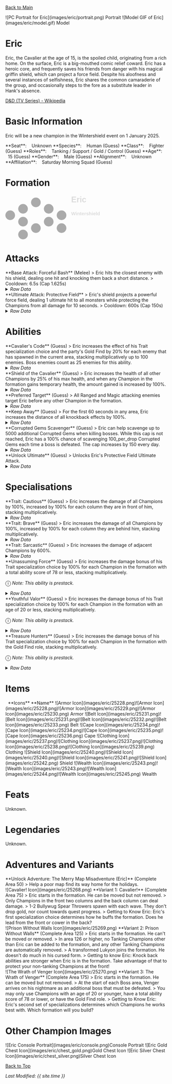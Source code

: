 [Back to Main](index.md)

<span class="championPortraitsRow">
    <span class="championPortraitsColumn">
        <span class="championPortraitsImage">
            ![PC Portrait for Eric](images/eric/portrait.png)
        </span>
        <span>
        Portrait
        </span>
    </span>
    <span class="championPortraitsColumn">
        <span class="championPortraitsImage">
            ![Model GIF of Eric](images/eric/model.gif)
        </span>
        <span>
        Model
        </span>
    </span>
</span>

# Eric

Eric, the Cavalier at the age of 15, is the spoiled child, originating from a rich home. On the surface, Eric is a big-mouthed comic relief coward. Eric has a heroic core, and frequently saves his friends from danger with his magical griffin shield, which can project a force field. Despite his aloofness and several instances of selfishness, Eric shares the common camaraderie of the group, and occasionally steps to the fore as a substitute leader in Hank's absence.

[D&D (TV Series) - Wikipedia](https://en.wikipedia.org/wiki/Dungeons_%26_Dragons_(TV_series))

# Basic Information

Eric will be a new champion in the Wintershield event on 1 January 2025.

<span class="champStatsTableColumn">
    <span class="champStatsTableRow">
        <span class="champStatsTableInfoHeader">
            <span style="margin-right:4px;">**Seat**:</span>
        </span>
        <span class="champStatsTableInfoSmall">
            <span style="margin-left:8px;">Unknown</span>
        </span>
    </span>
    <span class="champStatsTableRow">
        <span class="champStatsTableInfoHeader">
            <span style="margin-right:4px;">**Species**:</span>
        </span>
        <span class="champStatsTableInfoSmall">
            <span style="margin-left:8px;">Human (Guess)</span>
        </span>
    </span>
    <span class="champStatsTableRow">
        <span class="champStatsTableInfoHeader">
            <span style="margin-right:4px;">**Class**:</span>
        </span>
        <span class="champStatsTableInfoSmall">
            <span style="margin-left:8px;">Fighter (Guess)</span>
        </span>
    </span>
    <span class="champStatsTableRow">
        <span class="champStatsTableInfoHeader">
            <span style="margin-right:4px;">**Roles**:</span>
        </span>
        <span class="champStatsTableInfoSmall">
            <span style="margin-left:8px;">Tanking / Support / Gold / Control (Guess)</span>
        </span>
    </span>
    <span class="champStatsTableRow">
        <span class="champStatsTableInfoHeader">
            <span style="margin-right:4px;">**Age**:</span>
        </span>
        <span class="champStatsTableInfoSmall">
            <span style="margin-left:8px;">15 (Guess)</span>
        </span>
    </span>
    <span class="champStatsTableRow">
        <span class="champStatsTableInfoHeader">
            <span style="margin-right:4px;">**Gender**:</span>
        </span>
        <span class="champStatsTableInfoSmall">
            <span style="margin-left:8px;">Male (Guess)</span>
        </span>
    </span>
    <span class="champStatsTableRow">
        <span class="champStatsTableInfoHeader">
            <span style="margin-right:4px;">**Alignment**:</span>
        </span>
        <span class="champStatsTableInfoSmall">
            <span style="margin-left:8px;">Unknown</span>
        </span>
    </span>
    <span class="champStatsTableRow">
        <span class="champStatsTableInfoHeader">
            <span style="margin-right:4px;">**Affiliation**:</span>
        </span>
        <span class="champStatsTableInfoSmall">
            <span style="margin-left:8px;">Saturday Morning Squad (Guess)</span>
        </span>
    </span>
</span>

# Formation

<span class="formationBorder">
    <svg xmlns="http://www.w3.org/2000/svg" id="Eric" fill="#aaa" data-formationName="Eric" data-campaignName="Wintershield" width="299" height="140"><circle cx="175" cy="65" r="15"/><circle cx="175" cy="105" r="15"/><circle cx="135" cy="45" r="15"/><circle cx="135" cy="85" r="15"/><circle cx="95" cy="25" r="15"/><circle cx="95" cy="105" r="15"/><circle cx="55" cy="45" r="15"/><circle cx="55" cy="85" r="15"/><circle cx="55" cy="125" r="15"/><circle cx="15" cy="65" r="15"/><text x="205" y="25" fill="#dcdcdc" font-size="25" font-family="Arial" font-weight="bold">Eric</text><text x="205" y="65" fill="#dcdcdc" font-size="15" font-family="Arial" font-weight="bold">Wintershield</text></svg>
</span>

# Attacks

<div markdown="1" class="abilityBorder"><div markdown="1" class="abilityBorderInner">
**Base Attack: Forceful Bash** (Melee)
> Eric hits the closest enemy with his shield, dealing one hit and knocking them back a short distance.  
> Cooldown: 6.5s (Cap 1.625s)
<details><summary><em>Raw Data</em></summary>
<p>
<pre>
{
    "id": 824,
    "name": "Forceful Bash",
    "description": "Eric hits the closest enemy with his shield, dealing one hit and knocking them back a short distance.",
    "long_description": "",
    "graphic_id": 0,
    "target": "front",
    "num_targets": 1,
    "aoe_radius": 0,
    "damage_modifier": 1,
    "cooldown": 6.5,
    "animations": [
        {
            "type": "melee_attack",
            "target_offset_x": -45,
            "damage_frame": 10,
            "jump_sound": 30,
            "sound_frames": {
                "10": 154
            },
            "effects_on_monsters": [
                {
                    "effect_string": "push_back_monster,10",
                    "animation": "hit",
                    "after_damage": true
                }
            ]
        }
    ],
    "tags": [
        "melee"
    ],
    "damage_types": [
        "melee"
    ]
}
</pre>
</p>
</details>
</div></div>

<div markdown="1" class="abilityBorder"><div markdown="1" class="abilityBorderInner">
**Ultimate Attack: Protective Field**
> Eric's shield projects a powerful force field, dealing 1 ultimate hit to all monsters while protecting the Champions from all damage for 10 seconds.  
> Cooldown: 600s (Cap 150s)
<details><summary><em>Raw Data</em></summary>
<p>
<pre>
{
    "id": 825,
    "name": "Protective Field",
    "description": "A field from Eric's shield knocks back enemies and protects the Champions for 10 seconds.",
    "long_description": "Eric's shield projects a powerful force field, dealing 1 ultimate hit to all monsters while protecting the Champions from all damage for 10 seconds.",
    "graphic_id": 25267,
    "target": "none",
    "num_targets": 0,
    "aoe_radius": 0,
    "damage_modifier": 0.03,
    "cooldown": 600,
    "animations": [
        {
            "type": "ultimate_attack",
            "ultimate": "eric"
        }
    ],
    "tags": [
        "magic",
        "ultimate"
    ],
    "damage_types": [
        "magic"
    ]
}
</pre>
</p>
</details>
</div></div>

# Abilities

<div markdown="1" class="abilityBorder"><div markdown="1" class="abilityBorderInner">
**Cavalier's Code** (Guess)
> Eric increases the effect of his Trait specialization choice and the party's Gold Find by 20% for each enemy that has spawned in the current area, stacking multiplicatively up to 100 enemies. Boss enemies count as 25 enemies for this ability.
<details><summary><em>Raw Data</em></summary>
<p>
<pre>
{
    "id": 2159,
    "flavour_text": "",
    "description": {
        "desc": "Eric increases the effect of his Trait specialization choice and the party's Gold Find by $(not_buffed amount)% for each enemy that has spawned in the current area, stacking multiplicatively up to $max_stacks enemies. Boss enemies count as 25 enemies for this ability."
    },
    "effect_keys": [
        {
            "off_when_benched": true,
            "effect_string": "buff_upgrades,20,16134,16135,16136",
            "show_bonus": true,
            "amount_func": "mult",
            "stack_func": "per_hero_attribute",
            "post_process_expr": "normal_monsters_spawned + 25*boss_monsters_spawned",
            "limit": 100,
            "max_stacks": 100,
            "amount_updated_listeners": [
                "monster_spawned"
            ]
        },
        {
            "off_when_benched": true,
            "effect_string": "gold_multiplier_mult,20",
            "amount_func": "mult",
            "stack_func": "per_hero_attribute",
            "post_process_expr": "normal_monsters_spawned + 25*boss_monsters_spawned",
            "limit": 100,
            "max_stacks": 100,
            "amount_updated_listeners": [
                "monster_spawned"
            ]
        }
    ],
    "requirements": "",
    "graphic_id": 25257,
    "large_graphic_id": 25253,
    "properties": {
        "is_formation_ability": true,
        "formation_circle_icon": false,
        "owner_use_outgoing_description": true
    }
}
</pre>
</p>
</details>
</div></div>

<div markdown="1" class="abilityBorder"><div markdown="1" class="abilityBorderInner">
**Shield of the Cavalier** (Guess)
> Eric increases the health of all other Champions by 25% of his max health, and when any Champion in the formation gains temporary health, the amount gained is increased by 100%.
<details><summary><em>Raw Data</em></summary>
<p>
<pre>
{
    "id": 2160,
    "flavour_text": "",
    "description": {
        "desc": "Eric increases the health of all other Champions by $amount% of his max health, and when any Champion in the formation gains temporary health, the amount gained is increased by $(amount___2)%."
    },
    "effect_keys": [
        {
            "off_when_benched": true,
            "effect_string": "increase_health_by_source_percent,25",
            "targets": [
                "other"
            ]
        },
        {
            "off_when_benched": true,
            "effect_string": "temp_health_mult,100",
            "targets": [
                "all"
            ]
        }
    ],
    "requirements": "",
    "graphic_id": 25260,
    "large_graphic_id": 25256,
    "properties": {
        "is_formation_ability": true,
        "owner_use_outgoing_description": true,
        "default_bonus_index": 1,
        "indexed_effect_properties": true,
        "per_effect_index_bonuses": true
    }
}
</pre>
</p>
</details>
</div></div>

<div markdown="1" class="abilityBorder"><div markdown="1" class="abilityBorderInner">
**Preferred Target** (Guess)
> All Ranged and Magic attacking enemies target Eric before any other Champion in the formation.
<details><summary><em>Raw Data</em></summary>
<p>
<pre>
{
    "id": 2161,
    "flavour_text": "",
    "description": {
        "desc": "All Ranged and Magic attacking enemies target Eric before any other Champion in the formation."
    },
    "effect_keys": [
        {
            "off_when_benched": true,
            "effect_string": "damage_type_taunt,ranged,magic"
        }
    ],
    "requirements": "",
    "graphic_id": 25259,
    "large_graphic_id": 25255,
    "properties": {
        "is_formation_ability": true,
        "formation_circle_icon": false,
        "owner_use_outgoing_description": true
    }
}
</pre>
</p>
</details>
</div></div>

<div markdown="1" class="abilityBorder"><div markdown="1" class="abilityBorderInner">
**Keep Away** (Guess)
> For the first 60 seconds in any area, Eric increases the distance of all knockback effects by 100%.
<details><summary><em>Raw Data</em></summary>
<p>
<pre>
{
    "id": 2162,
    "flavour_text": "",
    "description": {
        "desc": "For the first $amount seconds in any area, Eric increases the distance of all knockback effects by $(amount___2)%.",
        "post": {
            "conditions": [
                {
                    "condition": "not static_desc",
                    "desc": "$eric_keep_away_desc"
                }
            ]
        }
    },
    "effect_keys": [
        {
            "off_when_benched": true,
            "effect_string": "effect_duration,60"
        },
        {
            "off_when_benched": true,
            "apply_manually": true,
            "effect_string": "push_back_mult,100"
        }
    ],
    "requirements": "",
    "graphic_id": 25258,
    "large_graphic_id": 25254,
    "properties": {
        "is_formation_ability": true,
        "formation_circle_icon": false,
        "owner_use_outgoing_description": true,
        "default_bonus_index": 0,
        "indexed_effect_properties": true,
        "per_effect_index_bonuses": true
    }
}
</pre>
</p>
</details>
</div></div>

<div markdown="1" class="abilityBorder"><div markdown="1" class="abilityBorderInner">
**Corrupted Gems Scavenger** (Guess)
> Eric can help scavenge up to 5000 additional Corrupted Gems when killing bosses. While this cap is not reached, Eric has a 100% chance of scavenging 100_per_drop Corrupted Gems each time a boss is defeated. The cap increases by 150 every day.
<details><summary><em>Raw Data</em></summary>
<p>
<pre>
{
    "id": 2163,
    "flavour_text": "",
    "description": {
        "desc": "Eric can help scavenge up to $(current_scavenge_cap eric_corrupted_gem_scavenger floor) additional Corrupted Gems when killing bosses. While this cap is not reached, Eric has a $amount% chance of scavenging $amount_per_drop Corrupted Gems each time a boss is defeated. The cap increases by $cap_increase_per_day every day.",
        "post": {
            "conditions": [
                {
                    "condition": "not static_desc",
                    "desc": "^^Corrupted Gems Scavenged: $(stat_value eric_corrupted_gems_collected 0 none) ($(stat_value eric_corrupted_gems_collected_this_adventure 1 none) this adventure)"
                }
            ]
        }
    },
    "effect_keys": [
        {
            "off_when_benched": true,
            "effect_string": "scavenge_items,100",
            "id": "eric_corrupted_gem_scavenger",
            "item_type": "corrupted_gems",
            "initial_cap": 5000,
            "cap_increase_per_day": 150,
            "start_date": "2024-09-04 12:00:00",
            "total_collected_stat": "eric_corrupted_gems_collected",
            "adventure_collected_stat": "eric_corrupted_gems_collected_this_adventure",
            "upgrade_id": 16133,
            "amount_per_drop": 10
        }
    ],
    "requirements": "",
    "graphic_id": 0,
    "large_graphic_id": 0,
    "properties": {
        "is_formation_ability": true,
        "formation_circle_icon": false,
        "owner_use_outgoing_description": true
    }
}
</pre>
</p>
</details>
</div></div>

<div markdown="1" class="abilityBorder"><div markdown="1" class="abilityBorderInner">
**Unlock Ultimate** (Guess)
> Unlocks Eric's Protective Field Ultimate Attack.
<details><summary><em>Raw Data</em></summary>
<p>
<pre>
{
    "id": 2172,
    "flavour_text": "",
    "description": {
        "desc": "Unlocks Eric's Protective Field Ultimate Attack"
    },
    "effect_keys": [
        {
            "effect_string": "eric_ult",
            "duration": 10,
            "push_amount": 1000
        },
        {
            "apply_manually": true,
            "effect_string": "damage_reduction,100",
            "targets": [
                "all"
            ]
        },
        {
            "effect_string": "set_ultimate_attack"
        }
    ],
    "requirements": "",
    "graphic_id": 0,
    "large_graphic_id": 25267,
    "properties": {
        "is_formation_ability": true,
        "owner_use_outgoing_description": true,
        "formation_circle_icon": false,
        "show_outgoing_desc_when_benched": false
    }
}
</pre>
</p>
</details>
</div></div>

# Specialisations

<div markdown="1" class="abilityBorder"><div markdown="1" class="abilityBorderInner">
**Trait: Cautious** (Guess)
> Eric increases the damage of all Champions by 100%, increased by 100% for each column they are in front of him, stacking multiplicatively.
<details><summary><em>Raw Data</em></summary>
<p>
<pre>
{
    "id": 2164,
    "flavour_text": "",
    "description": {
        "desc": "Eric increases the damage of all Champions by $(amount)%, increased by $(amount___2)% for each column they are in front of him, stacking multiplicatively."
    },
    "effect_keys": [
        {
            "off_when_benched": true,
            "effect_string": "base_amount,100"
        },
        {
            "off_when_benched": true,
            "effect_string": "additional_amount,100"
        },
        {
            "off_when_benched": true,
            "effect_string": "hero_dps_multiplier_mult,0",
            "amount_func": "eric_trait",
            "base_amount_idx": 0,
            "additional_amount_idx": 1,
            "additional_per_column": "ahead",
            "targets": [
                "all"
            ],
            "use_computed_amount_for_description": true
        }
    ],
    "requirements": "",
    "graphic_id": 25262,
    "large_graphic_id": 25262,
    "properties": {
        "is_formation_ability": true,
        "default_bonus_index": 0,
        "indexed_effect_properties": true,
        "per_effect_index_bonuses": true,
        "owner_use_outgoing_description": true
    }
}
</pre>
</p>
</details>
</div></div>

<div markdown="1" class="abilityBorder"><div markdown="1" class="abilityBorderInner">
**Trait: Brave** (Guess)
> Eric increases the damage of all Champions by 100%, increased by 100% for each column they are behind him, stacking multiplicatively.
<details><summary><em>Raw Data</em></summary>
<p>
<pre>
{
    "id": 2165,
    "flavour_text": "",
    "description": {
        "desc": "Eric increases the damage of all Champions by $(amount)%, increased by $(amount___2)% for each column they are behind him, stacking multiplicatively."
    },
    "effect_keys": [
        {
            "off_when_benched": true,
            "effect_string": "base_amount,100"
        },
        {
            "off_when_benched": true,
            "effect_string": "additional_amount,100"
        },
        {
            "off_when_benched": true,
            "effect_string": "hero_dps_multiplier_mult,0",
            "amount_func": "eric_trait",
            "base_amount_idx": 0,
            "additional_amount_idx": 1,
            "additional_per_column": "behind",
            "targets": [
                "all"
            ],
            "use_computed_amount_for_description": true
        }
    ],
    "requirements": "",
    "graphic_id": 25261,
    "large_graphic_id": 25261,
    "properties": {
        "is_formation_ability": true,
        "default_bonus_index": 0,
        "indexed_effect_properties": true,
        "per_effect_index_bonuses": true,
        "owner_use_outgoing_description": true
    }
}
</pre>
</p>
</details>
</div></div>

<div markdown="1" class="abilityBorder"><div markdown="1" class="abilityBorderInner">
**Trait: Sarcastic** (Guess)
> Eric increases the damage of adjacent Champions by 600%.
<details><summary><em>Raw Data</em></summary>
<p>
<pre>
{
    "id": 2166,
    "flavour_text": "",
    "description": {
        "desc": "Eric increases the damage of adjacent Champions by $amount%."
    },
    "effect_keys": [
        {
            "off_when_benched": true,
            "effect_string": "hero_dps_multiplier_mult,600",
            "targets": [
                "adj"
            ]
        }
    ],
    "requirements": "",
    "graphic_id": 25263,
    "large_graphic_id": 25263,
    "properties": {
        "is_formation_ability": true,
        "owner_use_outgoing_description": true
    }
}
</pre>
</p>
</details>
</div></div>

<div markdown="1" class="abilityBorder"><div markdown="1" class="abilityBorderInner">
**Unassuming Force** (Guess)
> Eric increases the damage bonus of his Trait specialization choice by 100% for each Champion in the formation with a total ability score of 78 or less, stacking multiplicatively.

<span style="font-size:1.2em;">ⓘ</span> *Note: This ability is prestack.*
<details><summary><em>Raw Data</em></summary>
<p>
<pre>
{
    "id": 2167,
    "flavour_text": "",
    "description": {
        "desc": "Eric increases the damage bonus of his Trait specialization choice by $amount% for each Champion in the formation with a total ability score of 78 or less, stacking multiplicatively."
    },
    "effect_keys": [
        {
            "off_when_benched": true,
            "effect_string": "pre_stack,100"
        },
        {
            "off_when_benched": true,
            "effect_string": "buff_upgrades,0,16134,16135,16136",
            "amount_expr": "upgrade_amount(16137,0)",
            "amount_func": "mult",
            "stack_func": "per_hero_attribute",
            "per_hero_expr": "GetStat(`total_ability_score`) <= 78",
            "show_bonus": true,
            "amount_updated_listeners": [
                "slot_changed",
                "ability_score_changed"
            ]
        }
    ],
    "requirements": "",
    "graphic_id": 25265,
    "large_graphic_id": 25265,
    "properties": {
        "is_formation_ability": true,
        "formation_circle_icon": false,
        "owner_use_outgoing_description": true,
        "default_bonus_index": 0,
        "indexed_effect_properties": true,
        "per_effect_index_bonuses": true,
        "spec_option_post_apply_info": "Champions in Formation Targeted: $num_stacks___2"
    }
}
</pre>
</p>
</details>
</div></div>

<div markdown="1" class="abilityBorder"><div markdown="1" class="abilityBorderInner">
**Youthful Valor** (Guess)
> Eric increases the damage bonus of his Trait specialization choice by 100% for each Champion in the formation with an age of 20 or less, stacking multiplicatively.

<span style="font-size:1.2em;">ⓘ</span> *Note: This ability is prestack.*
<details><summary><em>Raw Data</em></summary>
<p>
<pre>
{
    "id": 2168,
    "flavour_text": "",
    "description": {
        "desc": "Eric increases the damage bonus of his Trait specialization choice by $amount% for each Champion in the formation with an age of 20 or less, stacking multiplicatively."
    },
    "effect_keys": [
        {
            "off_when_benched": true,
            "effect_string": "pre_stack,100"
        },
        {
            "off_when_benched": true,
            "effect_string": "buff_upgrades,0,16134,16135,16136",
            "amount_expr": "upgrade_amount(16138,0)",
            "amount_func": "mult",
            "stack_func": "per_hero_attribute",
            "per_hero_expr": "age <= 20 && hero_id != 146",
            "show_bonus": true,
            "amount_updated_listeners": [
                "slot_changed"
            ]
        }
    ],
    "requirements": "",
    "graphic_id": 25266,
    "large_graphic_id": 25266,
    "properties": {
        "is_formation_ability": true,
        "formation_circle_icon": false,
        "owner_use_outgoing_description": true,
        "default_bonus_index": 0,
        "indexed_effect_properties": true,
        "per_effect_index_bonuses": true,
        "spec_option_post_apply_info": "Champions in Formation Targeted: $num_stacks___2"
    }
}
</pre>
</p>
</details>
</div></div>

<div markdown="1" class="abilityBorder"><div markdown="1" class="abilityBorderInner">
**Treasure Hunters** (Guess)
> Eric increases the damage bonus of his Trait specialization choice by 100% for each Champion in the formation with the Gold Find role, stacking multiplicatively.

<span style="font-size:1.2em;">ⓘ</span> *Note: This ability is prestack.*
<details><summary><em>Raw Data</em></summary>
<p>
<pre>
{
    "id": 2169,
    "flavour_text": "",
    "description": {
        "desc": "Eric increases the damage bonus of his Trait specialization choice by $amount% for each Champion in the formation with the Gold Find role, stacking multiplicatively."
    },
    "effect_keys": [
        {
            "off_when_benched": true,
            "effect_string": "pre_stack,100"
        },
        {
            "off_when_benched": true,
            "effect_string": "buff_upgrades,0,16134,16135,16136",
            "amount_expr": "upgrade_amount(16139,0)",
            "amount_func": "mult",
            "stack_func": "per_hero_attribute",
            "per_hero_expr": "HasTag(`gold`)",
            "show_bonus": true,
            "amount_updated_listeners": [
                "slot_changed"
            ]
        }
    ],
    "requirements": "",
    "graphic_id": 25264,
    "large_graphic_id": 25264,
    "properties": {
        "is_formation_ability": true,
        "formation_circle_icon": false,
        "owner_use_outgoing_description": true,
        "default_bonus_index": 0,
        "indexed_effect_properties": true,
        "per_effect_index_bonuses": true,
        "spec_option_post_apply_info": "Champions in Formation Targeted: $num_stacks___2"
    }
}
</pre>
</p>
</details>
</div></div>

# Items

<span class="itemTableColumn">
    <span class="itemTableRowHeader">
        <span class="itemTableIcon">
            <span style="margin-left:8px;">**Icons**</span>
        </span>
        <span class="itemTableNameSmall">
            **Name**
        </span>
    </span>
    <span class="itemTableRow">
        <span class="itemTableIcon">
            <span class="itemTableIcon1">![Armor Icon](images/eric/25228.png)</span><span class="itemTableIcon2">![Armor Icon](images/eric/25228.png)</span><span class="itemTableIcon3">![Armor Icon](images/eric/25229.png)</span><span class="itemTableIcon4">![Armor Icon](images/eric/25230.png)</span>
        </span>
        <span class="itemTableNameSmall">
            Armor
        </span>
    </span>
    <span class="itemTableRow">
        <span class="itemTableIcon">
            <span class="itemTableIcon1">![Belt Icon](images/eric/25231.png)</span><span class="itemTableIcon2">![Belt Icon](images/eric/25231.png)</span><span class="itemTableIcon3">![Belt Icon](images/eric/25232.png)</span><span class="itemTableIcon4">![Belt Icon](images/eric/25233.png)</span>
        </span>
        <span class="itemTableNameSmall">
            Belt
        </span>
    </span>
    <span class="itemTableRow">
        <span class="itemTableIcon">
            <span class="itemTableIcon1">![Cape Icon](images/eric/25234.png)</span><span class="itemTableIcon2">![Cape Icon](images/eric/25234.png)</span><span class="itemTableIcon3">![Cape Icon](images/eric/25235.png)</span><span class="itemTableIcon4">![Cape Icon](images/eric/25236.png)</span>
        </span>
        <span class="itemTableNameSmall">
            Cape
        </span>
    </span>
    <span class="itemTableRow">
        <span class="itemTableIcon">
            <span class="itemTableIcon1">![Clothing Icon](images/eric/25237.png)</span><span class="itemTableIcon2">![Clothing Icon](images/eric/25237.png)</span><span class="itemTableIcon3">![Clothing Icon](images/eric/25238.png)</span><span class="itemTableIcon4">![Clothing Icon](images/eric/25239.png)</span>
        </span>
        <span class="itemTableNameSmall">
            Clothing
        </span>
    </span>
    <span class="itemTableRow">
        <span class="itemTableIcon">
            <span class="itemTableIcon1">![Shield Icon](images/eric/25240.png)</span><span class="itemTableIcon2">![Shield Icon](images/eric/25240.png)</span><span class="itemTableIcon3">![Shield Icon](images/eric/25241.png)</span><span class="itemTableIcon4">![Shield Icon](images/eric/25242.png)</span>
        </span>
        <span class="itemTableNameSmall">
            Shield
        </span>
    </span>
    <span class="itemTableRow">
        <span class="itemTableIcon">
            <span class="itemTableIcon1">![Wealth Icon](images/eric/25243.png)</span><span class="itemTableIcon2">![Wealth Icon](images/eric/25243.png)</span><span class="itemTableIcon3">![Wealth Icon](images/eric/25244.png)</span><span class="itemTableIcon4">![Wealth Icon](images/eric/25245.png)</span>
        </span>
        <span class="itemTableNameSmall">
            Wealth
        </span>
    </span>
</span>

# Feats

Unknown.

# Legendaries

Unknown.

# Adventures and Variants

<div markdown="1" class="abilityBorder"><div markdown="1" class="abilityBorderInner">
**Unlock Adventure: The Merry Map Misadventure (Eric)** (Complete Area 50)
> Help a poor map find its way home for the holidays.
</div></div>
<div markdown="1" class="abilityBorder"><div markdown="1" class="abilityBorderInner">
![Cavalier! Icon](images/eric/25268.png) **Variant 1: Cavalier!** (Complete Area 75)
> Eric starts in the formation. He can be moved but not removed.  
> Only Champions in the front two columns and the back column can deal damage.  
> 1-2 Bullywug Spear Throwers spawn with each wave. They don't drop gold, nor count towards quest progress.  
> Getting to Know Eric: Eric's first specialization choice determines how he buffs the formation. Does he lead from the front or cower in the back?
</div></div>
<div markdown="1" class="abilityBorder"><div markdown="1" class="abilityBorderInner">
![Prison Without Walls Icon](images/eric/25269.png) **Variant 2: Prison Without Walls** (Complete Area 125)
> Eric starts in the formation. He can't be moved or removed.  
> In area 126 or higher, no Tanking Champions other than Eric can be added to the formation, and any other Tanking Champions are automatically removed.  
> A transformed Lukyon joins the formation. He doesn't do much in his cursed form.  
> Getting to know Eric: Knock back abilities are stronger when Eric is in the formation. Take advantage of that to protect your non-tanking Champions at the front!
</div></div>
<div markdown="1" class="abilityBorder"><div markdown="1" class="abilityBorderInner">
![The Wrath of Venger Icon](images/eric/25270.png) **Variant 3: The Wrath of Venger** (Complete Area 175)
> Eric starts in the formation. He can be moved but not removed.  
> At the start of each Boss area, Venger arrives on his nightmare as an additional boss that must be defeated.  
> You may only use Champions with an age of 20 or younger, have a total ability score of 78 or lower, or have the Gold Find role.  
> Getting to Know Eric: Eric's second set of specializations determines which Champions he works best with. Which formation will you build?
</div></div>

# Other Champion Images

<span class="championImagesColumn">
    <span class="championImagesRow">
        <span class="championImagesPortrait">
            ![Eric Console Portrait](images/eric/console.png)Console Portrait
        </span>
    </span>
    <span class="championImagesRow">
        <span class="championImagesChests">
            ![Eric Gold Chest Icon](images/eric/chest_gold.png)Gold Chest Icon
        </span>
        <span class="championImagesChests">
            ![Eric Silver Chest Icon](images/eric/chest_silver.png)Silver Chest Icon
        </span>
    </span>
</span>

[Back to Top](#top)

*Last Modified: {{ site.time }}*
